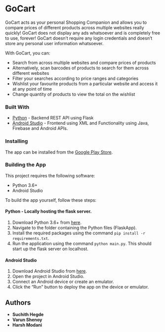 # GoCart
GoCart acts as your personal Shopping Companion and allows you to compare prices of different products across multiple websites really quickly!
GoCart does not display any ads whatsoever and is completely free to use, forever!
GoCart doesn’t require any login credentials and doesn’t store any personal user information whatsoever.

With GoCart, you can:
- Search from across multiple websites and compare prices of products
- Alternatively, scan barcodes of products to search for them across different websites
- Filter your searches according to price ranges and categories
- Wishlist your favourite products from a particular website and access it at any point of time
- Change quantity of products to view the total on the wishlist

### Built With

- [Python](https://www.python.org/) - Backend REST API using Flask
- [Android Studio](https://developer.android.com/studio) - Frontend using XML and Functionality using Java, Firebase and Android APIs.

### Installing

The app can be installed from the [Google Play Store](play.google.com/store/apps/details?id=com.Go.GoCart).

### Building the App

This project requires the following software:
- Python 3.6+
- Android Studio

To build the app yourself, follow these steps:

#### Python - Locally hosting the flask server.
1. Download Python 3.6+ from [here](https://www.python.org/downloads/).
2. Navigate to the folder containing the Python files (FlaskApp).
3. Install the required packages using the command `pip install -r requirements.txt`.
3. Run the application using the command `python main.py`. This should start up the flask server on localhost.

#### Android Studio
1. Download Android Studio from [here](https://developer.android.com/studio).
2. Open the project in Android Studio.
3. Connect an Android device or create an emulator.
4. Click the “Run” button to deploy the app on the device or emulator.

## Authors

- **Suchith Hegde**
- **Varun Shenoy**
- **Harsh Modani**
